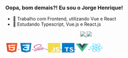 ### Oopa, bom demais?! Eu sou o Jorge Henrique!

- 🔭 Trabalho com Frontend, utilizando Vue e React
- 🌱 Estudando Typescript, Vue.js e React.js
<div align="center">
  <a href="https://github.com/jorgehaf">
  <img height="180em" src="https://github-readme-stats.vercel.app/api?username=jorgehaf&show_icons=false&theme=dark&include_all_commits=true&count_private=true"/>
  <img height="180em" src="https://github-readme-stats.vercel.app/api/top-langs/?username=jorgehaf&layout=compact&langs_count=7&theme=dark"/>
</div>
<div style="display: inline_block"><br>
  <img align="center" alt="Jorge-HTML" height="30" width="40" src="https://raw.githubusercontent.com/devicons/devicon/master/icons/html5/html5-original.svg">
  <img align="center" alt="Jorge-CSS" height="30" width="40" src="https://raw.githubusercontent.com/devicons/devicon/master/icons/css3/css3-original.svg">
  <img align="center" alt="Jorge-CSS" height="30" width="40" src="https://raw.githubusercontent.com/devicons/devicon/master/icons/sass/sass-original.svg">
  <img align="center" alt="Jorge-Js" height="30" width="40" src="https://raw.githubusercontent.com/devicons/devicon/master/icons/javascript/javascript-plain.svg">
  <img align="center" alt="Jorge-Js" height="30" width="40" src="https://raw.githubusercontent.com/devicons/devicon/master/icons/typescript/typescript-plain.svg">
  <img align="center" alt="Jorge-React" height="30" width="40" src="https://raw.githubusercontent.com/devicons/devicon/master/icons/vuejs/vuejs-original.svg">
  <img align="center" alt="Jorge-React" height="30" width="40" src="https://raw.githubusercontent.com/devicons/devicon/master/icons/react/react-original.svg">
 </div>
